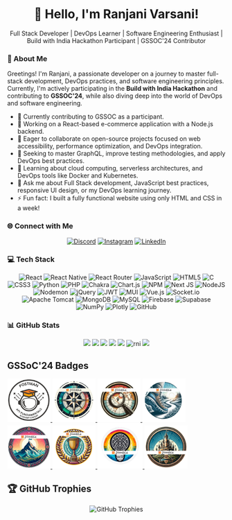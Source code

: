 <div align="center">
  <h1>👋 Hello, I'm Ranjani Varsani!</h1>
  <p>Full Stack Developer | DevOps Learner | Software Engineering Enthusiast | Build with India Hackathon Participant | GSSOC'24 Contributor</p>
</div>

### 🚀 About Me

Greetings! I'm Ranjani, a passionate developer on a journey to master full-stack development, DevOps practices, and software engineering principles. Currently, I'm actively participating in the **Build with India Hackathon** and contributing to **GSSOC'24**, while also diving deep into the world of DevOps and software engineering.

- 🚀 Currently contributing to GSSOC as a participant.
- 🔭 Working on a React-based e-commerce application with a Node.js backend.
- 👯 Eager to collaborate on open-source projects focused on web accessibility, performance optimization, and DevOps integration.
- 🤝 Seeking to master GraphQL, improve testing methodologies, and apply DevOps best practices.
- 🌱 Learning about cloud computing, serverless architectures, and DevOps tools like Docker and Kubernetes.
- 💬 Ask me about Full Stack development, JavaScript best practices, responsive UI design, or my DevOps learning journey.
- ⚡ Fun fact: I built a fully functional website using only HTML and CSS in a week!

### 🌐 Connect with Me

<div align="center">
  <a href="https://discord.com/users/varsaniranjani" target="_blank"><img src="https://img.shields.io/badge/Discord-%237289DA.svg?logo=discord&logoColor=white" alt="Discord"></a>
  <a href="https://www.instagram.com/varsaniranjani/" target="_blank"><img src="https://img.shields.io/badge/Instagram-%23E4405F.svg?logo=Instagram&logoColor=white" alt="Instagram"></a>
  <a href="https://www.linkedin.com/in/ranjani-varsani-45a875225/" target="_blank"><img src="https://img.shields.io/badge/LinkedIn-%230077B5.svg?logo=linkedin&logoColor=white" alt="LinkedIn"></a>
</div>

### 💻 Tech Stack

<div align="center">
  <img src="https://img.shields.io/badge/react-%2320232a.svg?style=for-the-badge&logo=react&logoColor=%2361DAFB" alt="React"/>
  <img src="https://img.shields.io/badge/react_native-%2320232a.svg?style=for-the-badge&logo=react&logoColor=%2361DAFB" alt="React Native"/>
  <img src="https://img.shields.io/badge/React_Router-CA4245?style=for-the-badge&logo=react-router&logoColor=white" alt="React Router"/>
  <img src="https://img.shields.io/badge/javascript-%23323330.svg?style=for-the-badge&logo=javascript&logoColor=%23F7DF1E" alt="JavaScript"/>
  <img src="https://img.shields.io/badge/html5-%23E34F26.svg?style=for-the-badge&logo=html5&logoColor=white" alt="HTML5"/>
  <img src="https://img.shields.io/badge/c-%2300599C.svg?style=for-the-badge&logo=c&logoColor=white" alt="C"/>
  <img src="https://img.shields.io/badge/css3-%231572B6.svg?style=for-the-badge&logo=css3&logoColor=white" alt="CSS3"/>
  <img src="https://img.shields.io/badge/python-3670A0?style=for-the-badge&logo=python&logoColor=ffdd54" alt="Python"/>
  <img src="https://img.shields.io/badge/php-%23777BB4.svg?style=for-the-badge&logo=php&logoColor=white" alt="PHP"/>
  <img src="https://img.shields.io/badge/chakra-%234ED1C5.svg?style=for-the-badge&logo=chakraui&logoColor=white" alt="Chakra"/>
  <img src="https://img.shields.io/badge/chart.js-F5788D.svg?style=for-the-badge&logo=chart.js&logoColor=white" alt="Chart.js"/>
  <img src="https://img.shields.io/badge/NPM-%23CB3837.svg?style=for-the-badge&logo=npm&logoColor=white" alt="NPM"/>
  <img src="https://img.shields.io/badge/Next-black?style=for-the-badge&logo=next.js&logoColor=white" alt="Next JS"/>
  <img src="https://img.shields.io/badge/node.js-6DA55F?style=for-the-badge&logo=node.js&logoColor=white" alt="NodeJS"/>
  <img src="https://img.shields.io/badge/NODEMON-%23323330.svg?style=for-the-badge&logo=nodemon&logoColor=%BBDEAD" alt="Nodemon"/>
  <img src="https://img.shields.io/badge/jquery-%230769AD.svg?style=for-the-badge&logo=jquery&logoColor=white" alt="jQuery"/>
  <img src="https://img.shields.io/badge/JWT-black?style=for-the-badge&logo=JSON%20web%20tokens" alt="JWT"/>
  <img src="https://img.shields.io/badge/MUI-%230081CB.svg?style=for-the-badge&logo=mui&logoColor=white" alt="MUI"/>
  <img src="https://img.shields.io/badge/vue.js-%2335495e.svg?style=for-the-badge&logo=vuedotjs&logoColor=%234FC08D" alt="Vue.js"/>
  <img src="https://img.shields.io/badge/Socket.io-black?style=for-the-badge&logo=socket.io&badgeColor=010101" alt="Socket.io"/>
  <img src="https://img.shields.io/badge/apache%20tomcat-%23F8DC75.svg?style=for-the-badge&logo=apache-tomcat&logoColor=black" alt="Apache Tomcat"/>
  <img src="https://img.shields.io/badge/MongoDB-%234ea94b.svg?style=for-the-badge&logo=mongodb&logoColor=white" alt="MongoDB"/>
  <img src="https://img.shields.io/badge/mysql-4479A1.svg?style=for-the-badge&logo=mysql&logoColor=white" alt="MySQL"/>
  <img src="https://img.shields.io/badge/firebase-a08021?style=for-the-badge&logo=firebase&logoColor=ffcd34" alt="Firebase"/>
  <img src="https://img.shields.io/badge/Supabase-3ECF8E?style=for-the-badge&logo=supabase&logoColor=white" alt="Supabase"/>
  <img src="https://img.shields.io/badge/numpy-%23013243.svg?style=for-the-badge&logo=numpy&logoColor=white" alt="NumPy"/>
  <img src="https://img.shields.io/badge/Plotly-%233F4F75.svg?style=for-the-badge&logo=plotly&logoColor=white" alt="Plotly"/>
  <img src="https://img.shields.io/badge/github-%23121011.svg?style=for-the-badge&logo=github&logoColor=white" alt="GitHub"/>
  </div>

### 📊 GitHub Stats

<div align="center">
  <img height="158em" src="https://github-profile-summary-cards.vercel.app/api/cards/profile-details?username=Varsani2520&theme=radical">
  <img height="158em" src="https://github-profile-summary-cards.vercel.app/api/cards/stats?username=Varsani2520&theme=radical">
  <img height="160em" src="https://github-profile-summary-cards.vercel.app/api/cards/repos-per-language?username=Varsani2520&theme=radical">
  <img height="160em" src="https://github-profile-summary-cards.vercel.app/api/cards/most-commit-language?username=Varsani2520&theme=radical">
  <img height="160em" src="https://github-profile-summary-cards.vercel.app/api/cards/productive-time?username=Varsani2520&theme=radical&utcOffset=8">

  <!-- Additional GitHub Readme Stats -->
  <img height="169em" src="https://github-readme-stats.vercel.app/api?username=Varsani2520&theme=radical&hide_border=false&include_all_commits=false&count_private=false" alt="rni" />

  <!-- Optional decorative SVG -->
  <img src="https://user-images.githubusercontent.com/114583978/236886703-44cf836c-caef-4cfa-b810-7f7397c9a93b.svg" />

 
</div>

<!-- GSSoC Badges Section -->
## GSSoC'24 Badges 
<div style="display:flex; align-items:center; gap: 10px;" align="left">
  <a href="https://gssoc.girlscript.tech/leaderboard">
    <!-- Displaying GSSoC badges -->
    <img src="https://raw.githubusercontent.com/girlscript/gssoc-website-new/main/public/badges/postman.png" width="100px" height="100px" />
    <img src="https://github.com/girlscript/gssoc-website-new/blob/main/public/badges/1.png" width="100px" height="100px" />
    <img src="https://github.com/girlscript/gssoc-website-new/blob/main/public/badges/2.png" width="100px" height="100px" />
    <img src="https://github.com/girlscript/gssoc-website-new/blob/main/public/badges/3.png" width="100px" height="100px" />
    <img src="https://github.com/girlscript/gssoc-website-new/blob/main/public/badges/4.png" width="100px" height="100px" />
    <img src="https://github.com/girlscript/gssoc-website-new/blob/main/public/badges/5.png" width="100px" height="100px" />
    <img src="https://github.com/girlscript/gssoc-website-new/blob/main/public/badges/6.png" width="105px" height="105px" />
    <img src="https://github.com/girlscript/gssoc-website-new/blob/main/public/badges/7.png" width="100px" height="100px" />
  </a>
</div>


## 🏆 GitHub Trophies
<div align="center">
  <!-- GitHub Trophy Card -->
  <img src="https://github-profile-trophy.vercel.app/?username=Varsani2520&theme=radical&no-frame=false&no-bg=false&margin-w=4" alt="GitHub Trophies" />
</div>

<br />
